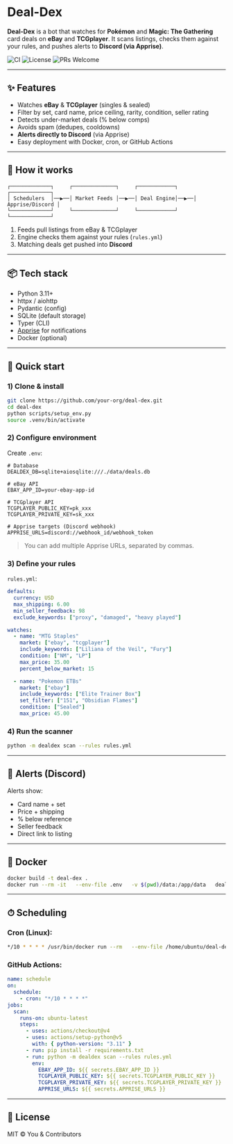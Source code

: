 # Deal-Dex

**Deal-Dex** is a bot that watches for **Pokémon** and **Magic: The Gathering** card deals on **eBay** and **TCGplayer**.
It scans listings, checks them against your rules, and pushes alerts to **Discord (via Apprise)**.

![CI](https://img.shields.io/github/actions/workflow/status/your-org/deal-dex/ci.yml)
![License](https://img.shields.io/badge/license-MIT-informational)
![PRs Welcome](https://img.shields.io/badge/PRs-welcome-blue)

---

## ✨ Features

- Watches **eBay** & **TCGplayer** (singles & sealed)
- Filter by set, card name, price ceiling, rarity, condition, seller rating
- Detects under-market deals (% below comps)
- Avoids spam (dedupes, cooldowns)
- **Alerts directly to Discord** (via Apprise)
- Easy deployment with Docker, cron, or GitHub Actions

---

## 🧠 How it works

```
┌─────────────┐     ┌──────────────┐     ┌────────────┐     ┌─────────────┐
│ Schedulers  │──▶──│ Market Feeds │──▶──│ Deal Engine│──▶──│ Apprise/Discord │
└─────────────┘     └──────────────┘     └────────────┘     └─────────────┘
```

1. Feeds pull listings from eBay & TCGplayer
2. Engine checks them against your rules (`rules.yml`)
3. Matching deals get pushed into **Discord**

---

## 📦 Tech stack

- Python 3.11+
- httpx / aiohttp
- Pydantic (config)
- SQLite (default storage)
- Typer (CLI)
- [Apprise](https://github.com/caronc/apprise) for notifications
- Docker (optional)

---

## 🚀 Quick start

### 1) Clone & install

```bash
git clone https://github.com/your-org/deal-dex.git
cd deal-dex
python scripts/setup_env.py
source .venv/bin/activate
```

### 2) Configure environment

Create `.env`:

```dotenv
# Database
DEALDEX_DB=sqlite+aiosqlite:///./data/deals.db

# eBay API
EBAY_APP_ID=your-ebay-app-id

# TCGplayer API
TCGPLAYER_PUBLIC_KEY=pk_xxx
TCGPLAYER_PRIVATE_KEY=sk_xxx

# Apprise targets (Discord webhook)
APPRISE_URLS=discord://webhook_id/webhook_token
```

> You can add multiple Apprise URLs, separated by commas.

### 3) Define your rules

`rules.yml`:

```yaml
defaults:
  currency: USD
  max_shipping: 6.00
  min_seller_feedback: 98
  exclude_keywords: ["proxy", "damaged", "heavy played"]

watches:
  - name: "MTG Staples"
    market: ["ebay", "tcgplayer"]
    include_keywords: ["Liliana of the Veil", "Fury"]
    condition: ["NM", "LP"]
    max_price: 35.00
    percent_below_market: 15

  - name: "Pokemon ETBs"
    market: ["ebay"]
    include_keywords: ["Elite Trainer Box"]
    set_filter: ["151", "Obsidian Flames"]
    condition: ["Sealed"]
    max_price: 45.00
```

### 4) Run the scanner

```bash
python -m dealdex scan --rules rules.yml
```

---

## 🔔 Alerts (Discord)

Alerts show:
- Card name + set
- Price + shipping
- % below reference
- Seller feedback
- Direct link to listing

---

## 🐳 Docker

```bash
docker build -t deal-dex .
docker run --rm -it   --env-file .env   -v $(pwd)/data:/app/data   deal-dex python -m dealdex scan --rules rules.yml
```

---

## ⏱ Scheduling

### Cron (Linux):

```bash
*/10 * * * * /usr/bin/docker run --rm   --env-file /home/ubuntu/deal-dex/.env   -v /home/ubuntu/deal-dex/data:/app/data   deal-dex python -m dealdex scan --rules /app/rules.yml
```

### GitHub Actions:

```yaml
name: schedule
on:
  schedule:
    - cron: "*/10 * * * *"
jobs:
  scan:
    runs-on: ubuntu-latest
    steps:
      - uses: actions/checkout@v4
      - uses: actions/setup-python@v5
        with: { python-version: "3.11" }
      - run: pip install -r requirements.txt
      - run: python -m dealdex scan --rules rules.yml
        env:
          EBAY_APP_ID: ${{ secrets.EBAY_APP_ID }}
          TCGPLAYER_PUBLIC_KEY: ${{ secrets.TCGPLAYER_PUBLIC_KEY }}
          TCGPLAYER_PRIVATE_KEY: ${{ secrets.TCGPLAYER_PRIVATE_KEY }}
          APPRISE_URLS: ${{ secrets.APPRISE_URLS }}
```

---

## 📜 License

MIT © You & Contributors

